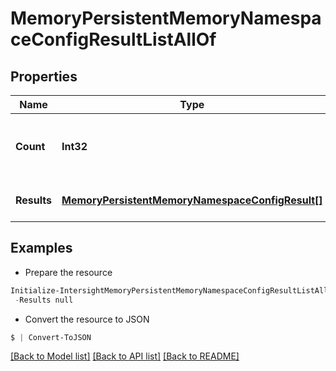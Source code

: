 # MemoryPersistentMemoryNamespaceConfigResultListAllOf
## Properties

Name | Type | Description | Notes
------------ | ------------- | ------------- | -------------
**Count** | **Int32** | The total number of &#39;memory.PersistentMemoryNamespaceConfigResult&#39; resources matching the request, accross all pages. The &#39;Count&#39; attribute is included when the HTTP GET request includes the &#39;$inlinecount&#39; parameter. | [optional] 
**Results** | [**MemoryPersistentMemoryNamespaceConfigResult[]**](MemoryPersistentMemoryNamespaceConfigResult.md) | The array of &#39;memory.PersistentMemoryNamespaceConfigResult&#39; resources matching the request. | [optional] 

## Examples

- Prepare the resource
```powershell
Initialize-IntersightMemoryPersistentMemoryNamespaceConfigResultListAllOf  -Count null `
 -Results null
```

- Convert the resource to JSON
```powershell
$ | Convert-ToJSON
```

[[Back to Model list]](../README.md#documentation-for-models) [[Back to API list]](../README.md#documentation-for-api-endpoints) [[Back to README]](../README.md)

